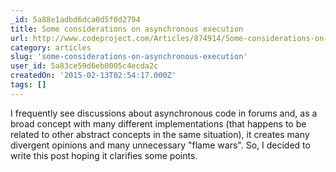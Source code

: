 ```yaml
---
_id: 5a88e1adbd6dca0d5f0d2794
title: Some considerations on asynchronous execution
url: http://www.codeproject.com/Articles/874914/Some-considerations-on-asynchronous-execution
category: articles
slug: 'some-considerations-on-asynchronous-execution'
user_id: 5a83ce59d6eb0005c4ecda2c
createdOn: '2015-02-13T02:54:17.000Z'
tags: []
---
```


I frequently see discussions about asynchronous code in forums and, as a broad concept with many different implementations (that happens to be related to other abstract concepts in the same situation), it creates many divergent opinions and many unnecessary "flame wars". So, I decided to write this post hoping it clarifies some points.
